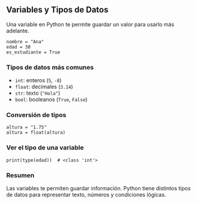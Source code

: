 <h2>
    <a id="variables" class="anchor" href="#variables" aria-hidden="true">
        <span aria-hidden="true" class="octicon octicon-link"></span>
    </a>Variables y Tipos de Datos
</h2>
<p>Una variable en Python te permite guardar un valor para usarlo más adelante.</p>

<pre><code>nombre = "Ana"
edad = 30
es_estudiante = True</code></pre>

<h3>
    <a id="tipos-comunes" class="anchor" href="#tipos-comunes" aria-hidden="true">
        <span aria-hidden="true" class="octicon octicon-link"></span>
    </a>Tipos de datos más comunes
</h3>
<ul>
    <li><code>int</code>: enteros (<code>5</code>, <code>-8</code>)</li>
    <li><code>float</code>: decimales (<code>3.14</code>)</li>
    <li><code>str</code>: texto (<code>"Hola"</code>)</li>
    <li><code>bool</code>: booleanos (<code>True</code>, <code>False</code>)</li>
</ul>

<h3>
    <a id="conversion" class="anchor" href="#conversion" aria-hidden="true">
        <span aria-hidden="true" class="octicon octicon-link"></span>
    </a>Conversión de tipos
</h3>
<pre><code>altura = "1.75"
altura = float(altura)</code></pre>

<h3>
    <a id="tipo-funcion" class="anchor" href="#tipo-funcion" aria-hidden="true">
        <span aria-hidden="true" class="octicon octicon-link"></span>
    </a>Ver el tipo de una variable
</h3>
<pre><code>print(type(edad))  # &lt;class 'int'&gt;</code></pre>

<h3>
    <a id="resumen" class="anchor" href="#resumen" aria-hidden="true">
        <span aria-hidden="true" class="octicon octicon-link"></span>
    </a>Resumen
</h3>
<p>Las variables te permiten guardar información. Python tiene distintos tipos de datos para representar texto, números y condiciones lógicas.</p>